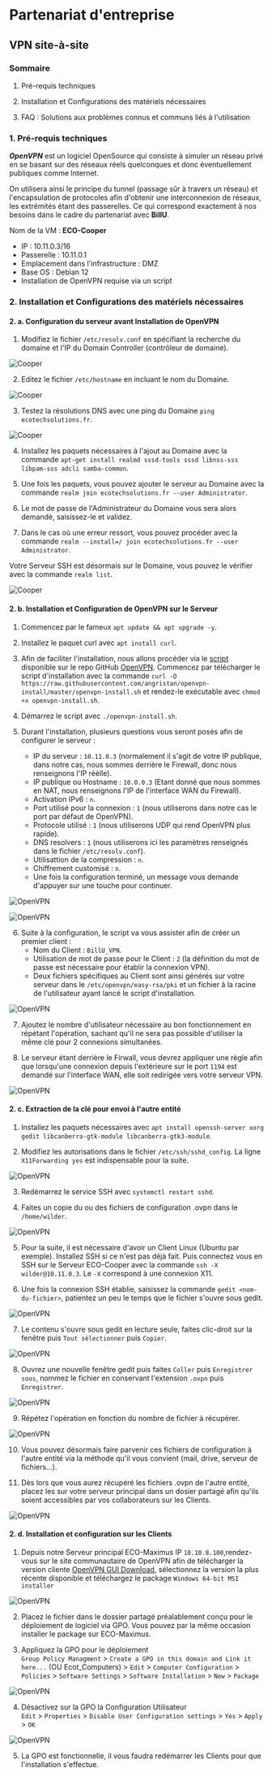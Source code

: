 # Partenariat d'entreprise

## VPN site-à-site

### Sommaire

1. Pré-requis techniques

2. Installation et Configurations des matériels nécessaires

3. FAQ : Solutions aux problèmes connus et communs liés à l'utilisation

### **1. Pré-requis techniques**

**_OpenVPN_** est un logiciel OpenSource qui consiste à simuler un réseau privé en se basant sur des réseaux réels quelconques et donc éventuellement publiques comme Internet.

On utilisera ainsi le principe du tunnel (passage sûr à travers un réseau) et l'encapsulation de protocoles afin d'obtenir une interconnexion de réseaux, les extrémités étant des passerelles. Ce qui correspond exactement à nos besoins dans le cadre du partenariat avec **BillU**.

Nom de la VM : **ECO-Cooper**
* IP : 10.11.0.3/16
* Passerelle : 10.11.0.1
* Emplacement dans l'infrastructure : DMZ
* Base OS : Debian 12
* Installation de OpenVPN requise via un script

### **2. Installation et Configurations des matériels nécessaires**

#### 2. a. Configuration du serveur avant Installation de OpenVPN

1. Modifiez le fichier `/etc/resolv.conf` en spécifiant la recherche du domaine et l'IP du Domain Controller (contrôleur de domaine).

![Cooper](/S16/ressource/cooper/Cooper_01.PNG)

2. Editez le fichier `/etc/hostname` en incluant le nom du Domaine.

![Cooper](/S16/ressource/cooper/Cooper_02.PNG)

3. Testez la résolutions DNS avec une ping du Domaine `ping ecotechsolutions.fr`.

![Cooper](/S16/ressource/cooper/Cooper_03.PNG)

4. Installez les paquets nécessaires à l'ajout au Domaine avec la commande `apt-get install realmd sssd-tools sssd libnss-sss libpam-sss adcli samba-common`.

5. Une fois les paquets, vous pouvez ajouter le serveur au Domaine avec la commande `realm join ecotechsolutions.fr --user Administrator`.

6. Le mot de passe de l'Administrateur du Domaine vous sera alors demandé, saisissez-le et validez.

7. Dans le cas où une erreur ressort, vous pouvez procéder avec la commande `realm --install=/ join ecotechsolutions.fr --user Administrator`.

Votre Serveur SSH est désormais sur le Domaine, vous pouvez le vérifier avec la commande `realm list`.

![Cooper](/S16/ressource/cooper/Cooper_04.PNG)

#### 2. b. Installation et Configuration de OpenVPN sur le Serveur

1. Commencez par le fameux `apt update && apt upgrade -y`.

2. Installez le paquet curl avec `apt install curl`.

3. Afin de faciliter l'installation, nous allons procéder via le [script](https://github.com/angristan/openvpn-install/blob/master/openvpn-install.sh) disponible sur le repo GitHub [OpenVPN](https://github.com/angristan/openvpn-install/tree/master). Commencez par télécharger le script d'installation avec la commande `curl -O https://raw.githubusercontent.com/angristan/openvpn-install/master/openvpn-install.sh` et rendez-le exécutable avec `chmod +x openvpn-install.sh`.

4. Démarrez le script avec `./openvpn-install.sh`.

5. Durant l'installation, plusieurs questions vous seront posés afin de configurer le serveur :
    * IP du serveur : `10.11.0.3` (normalement il s'agit de votre IP publique, dans notre cas, nous sommes derrière le Firewall, donc nous renseignons l'IP réèlle).  
    * IP publique ou Hostname : `10.0.0.3` (Etant donné que nous sommes en NAT, nous renseignons l'IP de l'interface WAN du Firewall).  
    * Activation IPv6 : `n`.  
    * Port utilisé pour la connexion : `1` (nous utiliserons dans notre cas le port par défaut de OpenVPN).  
    * Protocole utilisé : `1` (nous utiliserons UDP qui rend OpenVPN plus rapide).  
    * DNS resolvers : `1` (nous utiliserons ici les paramètres renseignés dans le fichier `/etc/resolv.conf`).
    * Utilisattion de la compression : `n`.
    * Chiffrement customisé : `n`.
    * Une fois la configuration terminé, un message vous demande d'appuyer sur une touche pour continuer.

![OpenVPN](/S16/ressource/cooper/OpenVPN_01.PNG)

![OpenVPN](/S16/ressource/cooper/OpenVPN_02.PNG)

6. Suite à la configuration, le script va vous assister afin de créer un premier client :
    * Nom du Client : `BillU_VPN`.
    * Utilisation de mot de passe pour le Client : `2` (la définition du mot de passe est nécessaire pour établir la connexion VPN).
    * Deux fichiers spécifiques au Client sont ainsi générés sur votre serveur dans le `/etc/openvpn/easy-rsa/pki` et un fichier à la racine de l'utilisateur ayant lancé le script d'installation.

![OpenVPN](/S16/ressource/cooper/OpenVPN_03.PNG)

7. Ajoutez le nombre d'utilisateur nécessaire au bon fonctionnement en répétant l'opération, sachant qu'il ne sera pas possible d'utiliser la même clé pour 2 connexions simultanées.

8. Le serveur étant derrière le Firwall, vous devrez appliquer une règle afin que lorsqu'une connexion depuis l'extérieure sur le port `1194` est demandé sur l'interface WAN, elle soit redirigée vers votre serveur VPN.

![OpenVPN](/S16/ressource/cooper/OpenVPN_FW.PNG)

#### 2. c. Extraction de la clé pour envoi à l'autre entité

1. Installez les paquets nécessaires avec `apt install openssh-server xorg gedit libcanberra-gtk-module libcanberra-gtk3-module`.

2. Modifiez les autorisations dans le fichier `/etc/ssh/sshd_config`. La ligne `X11Forwarding yes` est indispensable pour la suite.

![OpenVPN](/S16/ressource/cooper/OpenVPN_04.PNG)

3. Redémarrez le service SSH avec `systemctl restart sshd`.

4. Faites un copie du ou des fichiers de configuration .ovpn dans le `/home/wilder`.

![OpenVPN](/S16/ressource/cooper/OpenVPN_05.PNG)

5. Pour la suite, il est nécessaire d'avoir un Client Linux (Ubuntu par exemple). Installez SSH si ce n'est pas déjà fait. Puis connectez vous en SSH sur le Serveur ECO-Cooper avec la commande `ssh -X wilder@10.11.0.3`. Le `-X` correspond à une connexion X11.

6. Une fois la connexion SSH établie, saisissez la commande `gedit <nom-du-fichier>`, patientez un peu le temps que le fichier s'ouvre sous gedit.

![OpenVPN](/S16/ressource/cooper/OpenVPN_CLI_01.PNG)

7. Le contenu s'ouvre sous gedit en lecture seule, faites clic-droit sur la fenêtre puis `Tout sélectionner` puis `Copier`.

![OpenVPN](/S16/ressource/cooper/OpenVPN_CLI_02.PNG)

8. Ouvrez une nouvelle fenêtre gedit puis faites `Coller` puis `Enregistrer sous`, nommez le fichier en conservant l'extension `.ovpn` puis `Enregistrer`.

![OpenVPN](/S16/ressource/cooper/OpenVPN_CLI_03.PNG)

9. Répétez l'opération en fonction du nombre de fichier à récupérer.

![OpenVPN](/S16/ressource/cooper/OpenVPN_CLI_04.PNG)

10. Vous pouvez désormais faire parvenir ces fichiers de configuration à l'autre entité via la méthode qu'il vous convient (mail, drive, serveur de fichiers...).

11. Dès lors que vous aurez récupéré les fichiers .ovpn de l'autre entité, placez les sur votre serveur principal dans un dosier partagé afin qu'ils soient accessibles par vos collaborateurs sur les Clients.

![OpenVPN](/S16/ressource/cooper/OpenVPN_Share.PNG)

#### 2. d. Installation et configuration sur les Clients

1. Depuis notre Serveur principal ECO-Maximus IP `10.10.8.100`,rendez-vous sur le site communautaire de OpenVPN afin de télécharger la version cliente [OpenVPN GUI Download](https://openvpn.net/community-downloads/), sélectionnez la version la plus récente disponible et téléchargez le package `Windows 64-bit MSI installer`

![OpenVPN](/S16/ressource/cooper/OpenVPN_DLL.PNG)

2. Placez le fichier dans le dossier partagé préalablement conçu pour le déploiement de logiciel via GPO. Vous pouvez par la même occasion installer le package sur ECO-Maximus.

3. Appliquez la GPO pour le déploiement  
`Group Policy Managment` > `Create a GPO in this domain and Link it here...` (OU Ecot_Computers) > `Edit` > `Computer Configuration` > `Policies` > `Software Settings` > `Software Installation` > `New` > `Package`

![OpenVPN](/S16/ressource/cooper/OpenVPN_GPO_01.PNG)

4. Désactivez sur la GPO la Configuration Utilisateur  
`Edit` > `Properties` > `Disable User Configuration settings` > `Yes` > `Apply` > `OK`

![OpenVPN](/S16/ressource/cooper/OpenVPN_GPO_02.PNG)

5. La GPO est fonctionnelle, il vous faudra redémarrer les Clients pour que l'installation s'effectue.


